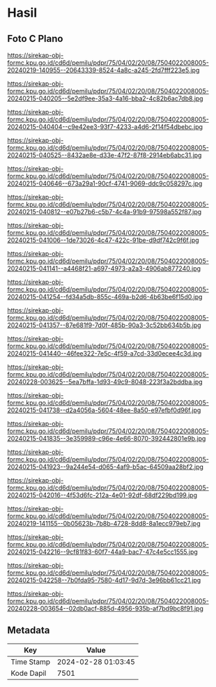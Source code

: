 # Hasil

## Foto C Plano

https://sirekap-obj-formc.kpu.go.id/cd6d/pemilu/pdpr/75/04/02/20/08/7504022008005-20240219-140955--20643339-8524-4a8c-a245-2fd7fff223e5.jpg

https://sirekap-obj-formc.kpu.go.id/cd6d/pemilu/pdpr/75/04/02/20/08/7504022008005-20240215-040205--5e2df9ee-35a3-4a16-bba2-4c82b6ac7db8.jpg

https://sirekap-obj-formc.kpu.go.id/cd6d/pemilu/pdpr/75/04/02/20/08/7504022008005-20240215-040404--c9e42ee3-93f7-4233-a4d6-2f14f54dbebc.jpg

https://sirekap-obj-formc.kpu.go.id/cd6d/pemilu/pdpr/75/04/02/20/08/7504022008005-20240215-040525--8432ae8e-d33e-47f2-87f8-2914eb6abc31.jpg

https://sirekap-obj-formc.kpu.go.id/cd6d/pemilu/pdpr/75/04/02/20/08/7504022008005-20240215-040646--673a29a1-90cf-4741-9069-ddc9c058297c.jpg

https://sirekap-obj-formc.kpu.go.id/cd6d/pemilu/pdpr/75/04/02/20/08/7504022008005-20240215-040812--e07b27b6-c5b7-4c4a-91b9-97598a552f87.jpg

https://sirekap-obj-formc.kpu.go.id/cd6d/pemilu/pdpr/75/04/02/20/08/7504022008005-20240215-041006--1de73026-4c47-422c-91be-d9df742c9f6f.jpg

https://sirekap-obj-formc.kpu.go.id/cd6d/pemilu/pdpr/75/04/02/20/08/7504022008005-20240215-041141--a4468f21-a697-4973-a2a3-4906ab877240.jpg

https://sirekap-obj-formc.kpu.go.id/cd6d/pemilu/pdpr/75/04/02/20/08/7504022008005-20240215-041254--fd34a5db-855c-469a-b2d6-4b63be6f15d0.jpg

https://sirekap-obj-formc.kpu.go.id/cd6d/pemilu/pdpr/75/04/02/20/08/7504022008005-20240215-041357--87e681f9-7d0f-485b-90a3-3c52bb634b5b.jpg

https://sirekap-obj-formc.kpu.go.id/cd6d/pemilu/pdpr/75/04/02/20/08/7504022008005-20240215-041440--46fee322-7e5c-4f59-a7cd-33d0ecee4c3d.jpg

https://sirekap-obj-formc.kpu.go.id/cd6d/pemilu/pdpr/75/04/02/20/08/7504022008005-20240228-003625--5ea7bffa-1d93-49c9-8048-223f3a2bddba.jpg

https://sirekap-obj-formc.kpu.go.id/cd6d/pemilu/pdpr/75/04/02/20/08/7504022008005-20240215-041738--d2a4056a-5604-48ee-8a50-e97efbf0d96f.jpg

https://sirekap-obj-formc.kpu.go.id/cd6d/pemilu/pdpr/75/04/02/20/08/7504022008005-20240215-041835--3e359989-c96e-4e66-8070-392442801e9b.jpg

https://sirekap-obj-formc.kpu.go.id/cd6d/pemilu/pdpr/75/04/02/20/08/7504022008005-20240215-041923--9a244e54-d065-4af9-b5ac-64509aa28bf2.jpg

https://sirekap-obj-formc.kpu.go.id/cd6d/pemilu/pdpr/75/04/02/20/08/7504022008005-20240215-042016--4f53d6fc-212a-4e01-92df-68df229bd199.jpg

https://sirekap-obj-formc.kpu.go.id/cd6d/pemilu/pdpr/75/04/02/20/08/7504022008005-20240219-141155--0b05623b-7b8b-4728-8dd8-8a1ecc979eb7.jpg

https://sirekap-obj-formc.kpu.go.id/cd6d/pemilu/pdpr/75/04/02/20/08/7504022008005-20240215-042216--9cf81f83-60f7-44a9-bac7-47c4e5cc1555.jpg

https://sirekap-obj-formc.kpu.go.id/cd6d/pemilu/pdpr/75/04/02/20/08/7504022008005-20240215-042258--7b0fda95-7580-4d17-9d7d-3e96bb61cc21.jpg

https://sirekap-obj-formc.kpu.go.id/cd6d/pemilu/pdpr/75/04/02/20/08/7504022008005-20240228-003654--02db0acf-885d-4956-935b-af7bd9bc8f91.jpg


## Metadata

| Key        | Value               |
| ---------- | ------------------- |
| Time Stamp | 2024-02-28 01:03:45 |
| Kode Dapil | 7501                |



